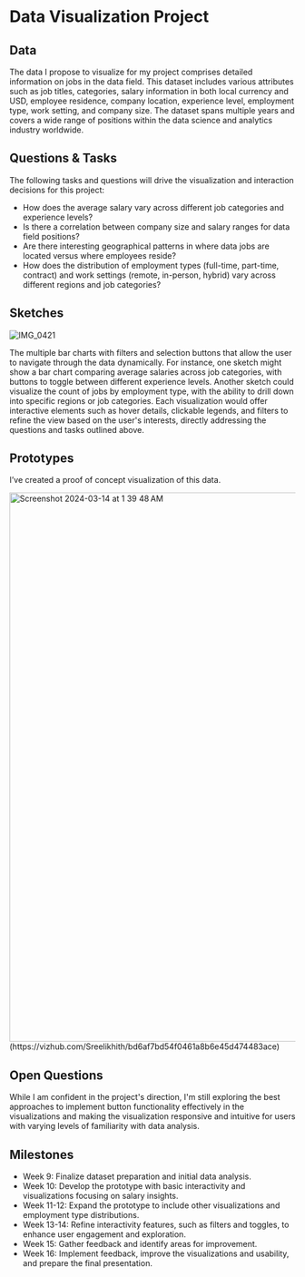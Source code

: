 # Data Visualization Project

## Data

The data I propose to visualize for my project comprises detailed information on jobs in the data field. This dataset includes various attributes such as job titles, categories, salary information in both local currency and USD, employee residence, company location, experience level, employment type, work setting, and company size. The dataset spans multiple years and covers a wide range of positions within the data science and analytics industry worldwide.


## Questions & Tasks

The following tasks and questions will drive the visualization and interaction decisions for this project:

 * How does the average salary vary across different job categories and experience levels?
 * Is there a correlation between company size and salary ranges for data field positions?
 * Are there interesting geographical patterns in where data jobs are located versus where employees reside?
 * How does the distribution of employment types (full-time, part-time, contract) and work settings (remote, in-person, hybrid) vary across different regions and job categories?

## Sketches

![IMG_0421](https://github.com/Sreelikhith/dataviz-project/assets/128874576/4fd291b4-11fa-4837-9322-b7225044ce76)


The multiple bar charts with filters and selection buttons that allow the user to navigate through the data dynamically. For instance, one sketch might show a bar chart comparing average salaries across job categories, with buttons to toggle between different experience levels. Another sketch could visualize the count of jobs by employment type, with the ability to drill down into specific regions or job categories. Each visualization would offer interactive elements such as hover details, clickable legends, and filters to refine the view based on the user's interests, directly addressing the questions and tasks outlined above.


## Prototypes

I’ve created a proof of concept visualization of this data.


<img width="968" alt="Screenshot 2024-03-14 at 1 39 48 AM" src="https://github.com/Sreelikhith/dataviz-project/assets/128874576/3a1a3d58-bed7-46f7-8614-60e76baf331a">
(https://vizhub.com/Sreelikhith/bd6af7bd54f0461a8b6e45d474483ace)


## Open Questions

While I am confident in the project's direction, I'm still exploring the best approaches to implement button functionality effectively in the visualizations and making the visualization responsive and intuitive for users with varying levels of familiarity with data analysis.

## Milestones

* Week 9: Finalize dataset preparation and initial data analysis.
* Week 10: Develop the prototype with basic interactivity and visualizations focusing on salary insights.
* Week 11-12: Expand the prototype to include other visualizations and employment type distributions.
* Week 13-14: Refine interactivity features, such as filters and toggles, to enhance user engagement and exploration.
* Week 15: Gather feedback and identify areas for improvement.
* Week 16: Implement feedback, improve the visualizations and usability, and prepare the final presentation.
